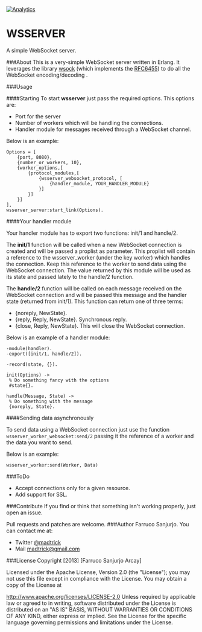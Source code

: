 [![Analytics](https://ga-beacon.appspot.com/UA-46795389-1/wsserver/README)](https://github.com/igrigorik/ga-beacon)

# WSSERVER

A simple WebSocket server.

###About
This is a very-simple WebSocket server written in Erlang. It leverages the library [wsock](https://github.com/madtrick/wsock) (which implements the [RFC6455](http://tools.ietf.org/html/rfc6455)) to do all the WebSocket encoding/decoding .

###Usage

####Starting
To start **wsserver** just pass the required options. This options are:

* Port for the server
* Number of workers which will be handling the connections.
* Handler module for messages received through a WebSocket channel.

Below is an example:

```
Options = [
	{port, 8080},
	{number_or_workers, 10},
	{worker_options,[
		{protocol_modules,[
			{wsserver_websocket_protocol, [
				{handler_module, YOUR_HANDLER_MODULE}
			}]
		}]
	}]
],
wsserver_server:start_link(Options).
```

####Your handler module

Your handler module has to export two functions: init/1 and handle/2.

The **init/1** function will be called when a new WebSocket connection is created and will be passed a proplist as parameter. This proplist will contain a reference to the wsserver_worker (under the key worker) which handles the connection. Keep this reference to the worker to send data using the WebSocket connection. The value returned by this module will be used as its state and passed lately to the handle/2 function.

The **handle/2** function will be called on each message received on the WebSocket connection and will be passed this message and the handler state (returned from init/1). This function can return one of three terms:

* {noreply, NewState}.
* {reply, Reply, NewState}. Synchronous reply.
* {close, Reply, NewState}. This will close the WebSocket connection.

Below is an example of a handler module:

```
-module(handler).
-export([init/1, handle/2]).

-record(state, {}).

init(Options) ->
 % Do something fancy with the options
 #state{}.
 
handle(Message, State) ->
 % Do something with the message
 {noreply, State}.
```

####Sending data asynchronously

To send data using a WebSocket connection just use the function ```wsserver_worker_websocket:send/2``` passing it the reference of a worker and the data you want to send.

Below is an example:

```
wsserver_worker:send(Worker, Data)
```


###ToDo

* Accept connections only for a given resource.
* Add support for SSL.

###Contribute
If you find or think that something isn't working properly, just open an issue.

Pull requests and patches are welcome.
###Author
Farruco Sanjurjo. You can contact me at:

* Twitter [@madtrick](https://twitter.com/madtrick)
* Mail madtrick@gmail.com

###License
Copyright [2013] [Farruco Sanjurjo Arcay]

Licensed under the Apache License, Version 2.0 (the "License"); you may not use this file except in compliance with the License. You may obtain a copy of the License at

http://www.apache.org/licenses/LICENSE-2.0 Unless required by applicable law or agreed to in writing, software distributed under the License is distributed on an "AS IS" BASIS, WITHOUT WARRANTIES OR CONDITIONS OF ANY KIND, either express or implied. See the License for the specific language governing permissions and limitations under the License.
